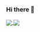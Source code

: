 <h3> Hi there 👋 </h3>

<div align="left">
  <a href="https://github.com/leeesangwon">
    <img align="center" src="https://github-readme-stats.vercel.app/api?username=leeesangwon&count_private=true&show_icons=true&include_all_commits=true&hide_border=true&hide_title=true">
    <img align="center" src="https://github-readme-stats.vercel.app/api/top-langs/?username=leeesangwon&hide_border=true&hide_title=true&langs_count=3">
  </a>
</div>

<!--
**leeesangwon/leeesangwon** is a ✨ _special_ ✨ repository because its `README.md` (this file) appears on your GitHub profile.

Here are some ideas to get you started:

- 🔭 I’m currently working on ...
- 🌱 I’m currently learning ...
- 👯 I’m looking to collaborate on ...
- 🤔 I’m looking for help with ...
- 💬 Ask me about ...
- 📫 How to reach me: ...
- 😄 Pronouns: ...
- ⚡ Fun fact: ...
-->
